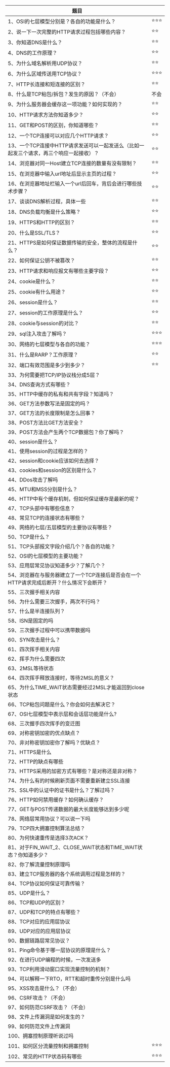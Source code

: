 | 题目                                                         |      |
| ------------------------------------------------------------ | ---- |
| 1、OSI的七层模型分别是？各自的功能是什么？                   | ⭐⭐⭐  |
| 2、说一下一次完整的HTTP请求过程包括哪些内容？                | ⭐⭐   |
| 3、你知道DNS是什么？                                         | ⭐⭐   |
| 4、DNS的工作原理？                                           | ⭐⭐   |
| 5、为什么域名解析用UDP协议？                                 | ⭐⭐   |
| 6、为什么区域传送用TCP协议？                                 | ⭐⭐⭐  |
| 7、HTTP长连接和短连接的区别？                                | ⭐⭐   |
| 8、什么是TCP粘包/拆包？发生的原因？（不会）                  | 不会 |
| 9、为什么服务器会缓存这一项功能？如何实现的？                | ⭐⭐   |
| 10、HTTP请求方法你知道多少？                                 | ⭐⭐   |
| 11、GET和POST的区别，你知道哪些？                            | ⭐⭐   |
| 12、一个TCP连接可以对应几个HTTP请求？                        | ⭐⭐   |
| 13、一个TCP连接中HTTP请求发送可以一起发送么（比如一起发三个请求，再三个响应一起接收）？ | ⭐⭐   |
| 14、浏览器对同一Host建立TCP连接的数量有没有限制？            | ⭐⭐   |
| 15、在浏览器中输入url地址后显示主页的过程？                  | ⭐⭐   |
| 16、在浏览器地址栏输入一个url后回车，背后会进行哪些技术步骤？ | ⭐⭐   |
| 17、谈谈DNS解析过程，具体一些                                | ⭐⭐   |
| 18、DNS负载均衡是什么策略？                                  | ⭐⭐   |
| 19、HTTPS和HTTP的区别？                                      | ⭐⭐   |
| 20、什么是SSL/TLS？                                          | ⭐⭐   |
| 21、HTTPS是如何保证数据传输的安全，整体的流程是什么？        | ⭐⭐   |
| 22、如何保证公钥不被篡改？                                   | ⭐⭐   |
| 23、HTTP请求和响应报文有哪些主要字段？                       | ⭐⭐   |
| 24、cookie是什么？                                           | ⭐⭐   |
| 25、cookie有什么用途？                                       | ⭐⭐   |
| 26、session是什么？                                          | ⭐⭐   |
| 27、session的工作原理是什么？                                | ⭐⭐   |
| 28、cookie与session的对比？                                  | ⭐⭐   |
| 29、sql注入攻击了解吗？                                      | ⭐⭐⭐  |
| 30、网络的七层模型与各自的功能？                             | ⭐⭐⭐  |
| 31、什么是RARP？工作原理？                                   | ⭐⭐   |
| 32、端口有效范围是多少到多少？                               | ⭐⭐   |
| 33、为何需要把TCP/IP协议栈分成5层？                          |      |
| 34、DNS查询方式有哪些？                                      |      |
| 35、HTTP中缓存的私有和共有字段？知道吗？                     |      |
| 36、GET方法参数写法是固定的吗？                              |      |
| 37、GET方法的长度限制是怎么回事？                            |      |
| 38、POST方法比GET方法安全？                                  |      |
| 39、POST方法会产生两个TCP数据包？你了解吗？                  |      |
| 40、session是什么？                                          |      |
| 41、使用session的过程是怎样的？                              |      |
| 42、session和cookie应该如何去选择？                          |      |
| 43、cookies和session的区别是什么？                           |      |
| 44、DDos攻击了解吗                                           |      |
| 45、MTU和MSS分别是什么？                                     |      |
| 46、HTTP中有个缓存机制，但如何保证缓存是最新的呢？           |      |
| 47、TCP头部中有哪些信息？                                    |      |
| 48、常见TCP的连接状态有哪些？                                |      |
| 49、网络的七层/五层模型的主要协议有哪些？                    |      |
| 50、TCP是什么？                                              |      |
| 51、TCP头部报文字段介绍几个？各自的功能？                    |      |
| 52、OSI的七层模型的主要功能？                                |      |
| 53、应用层常见协议知道多少？了解几个？                       |      |
| 54、浏览器在与服务器建立了一个TCP连接后是否会在一个HTTP请求完成后断开？什么情况下会断开？ |      |
| 55、三次握手相关内容                                         |      |
| 56、为什么需要三次握手，两次不行吗？                         |      |
| 57、什么是半连接队列？                                       |      |
| 58、ISN是固定的吗                                            |      |
| 59、三次握手过程中可以携带数据吗                             |      |
| 60、SYN攻击是什么？                                          |      |
| 61、四次挥手相关内容                                         |      |
| 62、挥手为什么需要四次                                       |      |
| 63、2MSL等待状态                                             |      |
| 64、四次挥手释放连接时，等待2MSL的意义？                     |      |
| 65、为什么TIME_WAIT状态需要经过2MSL才能返回到close状态       |      |
| 66、TCP粘包问题是什么？你会如何去解决它？                    |      |
| 67、OSI七层模型中表示层和会话层功能是什么?                   |      |
| 68、三次握手四次挥手的变迁图                                 |      |
| 69、对称密钥加密的优点缺点？                                 |      |
| 70、非对称密钥加密你了解吗？优缺点？                         |      |
| 71、HTTPS是什么                                              |      |
| 72、HTTP的缺点有哪些                                         |      |
| 73、HTTPS采用的加密方式有哪些？是对称还是非对称？            |      |
| 74、为什么有的时候刷新页面不需要重新建立SSL连接              |      |
| 75、SSL中的认证中的证书是什么？了解过吗？                    |      |
| 76、HTTP如何禁用缓存？如何确认缓存？                         |      |
| 77、GET与POST传递数据的最大长度能够达到多少呢                |      |
| 78、网络层常用协议？可以说一下吗                             |      |
| 79、TCP四大拥塞控制算法总结？                                |      |
| 80、为何快速重传是选择3次ACK？                               |      |
| 81、对于FIN_WAIT_2、CLOSE_WAIT状态和TIME_WAIT状态？你知道多少？ |      |
| 82、你了解流量控制原理吗                                     |      |
| 83、建立TCP服务器的各个系统调用过程是怎样的？                |      |
| 84、TCP协议如何保证可靠传输？                                |      |
| 85、UDP是什么？                                              |      |
| 86、TCP和UDP的区别？                                         |      |
| 87、UDP和TCP的特点有哪些？                                   |      |
| 88、TCP对应的应用层协议                                      |      |
| 89、UDP对应的应用层协议                                      |      |
| 90、数据链路层常见协议？                                     |      |
| 91、Ping命令基于哪一层协议的原理是什么？                     |      |
| 92、在进行UDP编程的时候，一次发送多                          |      |
| 93、TCP利用滑动窗口实现流量控制的机制？                      |      |
| 94、可以解释一下RTO，RTT和超时重传分别是什么吗               |      |
| 95、XSS攻击是什么？（不会）                                  |      |
| 96、CSRF攻击？（不会）                                       |      |
| 97、如何防范CSRF攻击？（不会）                               |      |
| 98、文件上传漏洞是如何发生的？                               |      |
| 99、如何防范文件上传漏洞                                     |      |
| 100、拥塞控制原理听说过吗                                    |      |
| 101、如何区分流量控制和拥塞控制                              | ⭐⭐⭐  |
| 102、常见的HTTP状态码有哪些                                  | ⭐⭐⭐  |

